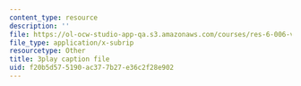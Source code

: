 ```yaml
---
content_type: resource
description: ''
file: https://ol-ocw-studio-app-qa.s3.amazonaws.com/courses/res-6-006-video-demonstrations-in-lasers-and-optics-spring-2008/f20b5d575190ac377b27e36c2f28e902_mjwQTL6G8Fs.srt
file_type: application/x-subrip
resourcetype: Other
title: 3play caption file
uid: f20b5d57-5190-ac37-7b27-e36c2f28e902
---
```

